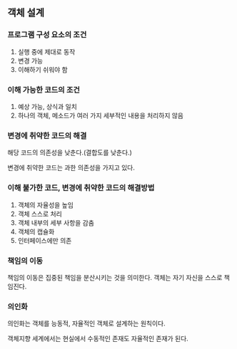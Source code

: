 ## 객체 설계

### 프로그램 구성 요소의 조건

1. 실행 중에 제대로 동작
2. 변경 가능
3. 이해하기 쉬워야 함

### 이해 가능한 코드의 조건

1. 예상 가능, 상식과 일치
2. 하나의 객체, 메소드가 여러 가지 세부적인 내용을 처리하지 않음

### 변경에 취약한 코드의 해결

해당 코드의 의존성을 낮춘다.(결합도를 낮춘다.)

변경에 취약한 코드는 과한 의존성을 가지고 있다.

### 이해 불가한 코드, 변경에 취약한 코드의 해결방법

1. 객체의 자율성을 높임
2. 객체 스스로 처리
3. 객체 내부의 세부 사항을 감춤
4. 객체의 캡슐화
5. 인터페이스에만 의존

### 책임의 이동

책임의 이동은 집중된 책임을 분산시키는 것을 의미한다. 객체는 자기 자신을 스스로 책임진다.

### 의인화

의인화는 객체를 능동적, 자율적인 객체로 설계하는 원칙이다.

객체지향 세계에서는 현실에서 수동적인 존재도 자율적인 존재가 된다.
